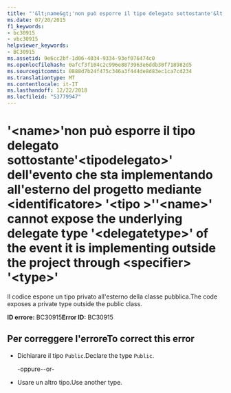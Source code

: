 ```yaml
---
title: "'&lt;name&gt;'non può esporre il tipo delegato sottostante'&lt;tipodelegato&gt;' dell'evento che sta implementando all'esterno del progetto mediante &lt;identificatore&gt; '&lt;tipo &gt;'"
ms.date: 07/20/2015
f1_keywords:
- bc30915
- vbc30915
helpviewer_keywords:
- BC30915
ms.assetid: 9e6cc2bf-1d06-4034-9334-93ef076474c0
ms.openlocfilehash: 0afcf3f104c2c996e8873963e6ddb30f718982d5
ms.sourcegitcommit: 0888d7b24f475c346a3f444de8d83ec1ca7cd234
ms.translationtype: MT
ms.contentlocale: it-IT
ms.lasthandoff: 12/22/2018
ms.locfileid: "53779947"
---
```

# <a name="ltnamegt-cannot-expose-the-underlying-delegate-type-ltdelegatetypegt-of-the-event-it-is-implementing-outside-the-project-through-ltspecifiergt-lttypegt"></a><span data-ttu-id="8b1d7-102">'&lt;name&gt;'non può esporre il tipo delegato sottostante'&lt;tipodelegato&gt;' dell'evento che sta implementando all'esterno del progetto mediante &lt;identificatore&gt; '&lt;tipo &gt;'</span><span class="sxs-lookup"><span data-stu-id="8b1d7-102">'&lt;name&gt;' cannot expose the underlying delegate type '&lt;delegatetype&gt;' of the event it is implementing outside the project through &lt;specifier&gt; '&lt;type&gt;'</span></span>
<span data-ttu-id="8b1d7-103">Il codice espone un tipo privato all'esterno della classe pubblica.</span><span class="sxs-lookup"><span data-stu-id="8b1d7-103">The code exposes a private type outside the public class.</span></span>  
  
 <span data-ttu-id="8b1d7-104">**ID errore:** BC30915</span><span class="sxs-lookup"><span data-stu-id="8b1d7-104">**Error ID:** BC30915</span></span>  
  
## <a name="to-correct-this-error"></a><span data-ttu-id="8b1d7-105">Per correggere l'errore</span><span class="sxs-lookup"><span data-stu-id="8b1d7-105">To correct this error</span></span>  
  
-   <span data-ttu-id="8b1d7-106">Dichiarare il tipo `Public`.</span><span class="sxs-lookup"><span data-stu-id="8b1d7-106">Declare the type `Public`.</span></span>  
  
     <span data-ttu-id="8b1d7-107">-oppure-</span><span class="sxs-lookup"><span data-stu-id="8b1d7-107">-or-</span></span>  
  
-   <span data-ttu-id="8b1d7-108">Usare un altro tipo.</span><span class="sxs-lookup"><span data-stu-id="8b1d7-108">Use another type.</span></span>